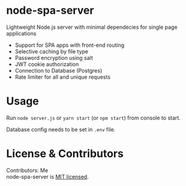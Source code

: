 node-spa-server
====
Lightweight Node.js server with minimal dependecies for single page applications

- Support for SPA apps with front-end routing
- Selective caching by file type
- Password encryption using salt
- JWT cookie authorization
- Connection to Database (Postgres)
- Rate limiter for all and unique requests

# Usage
Run `node server.js` or `yarn start` (or `npm start`) from console to start.

Database config needs to be set in `.env` file.

# License & Contributors
Contributors: Me\
node-spa-server is [MIT licensed](./LICENSE).
